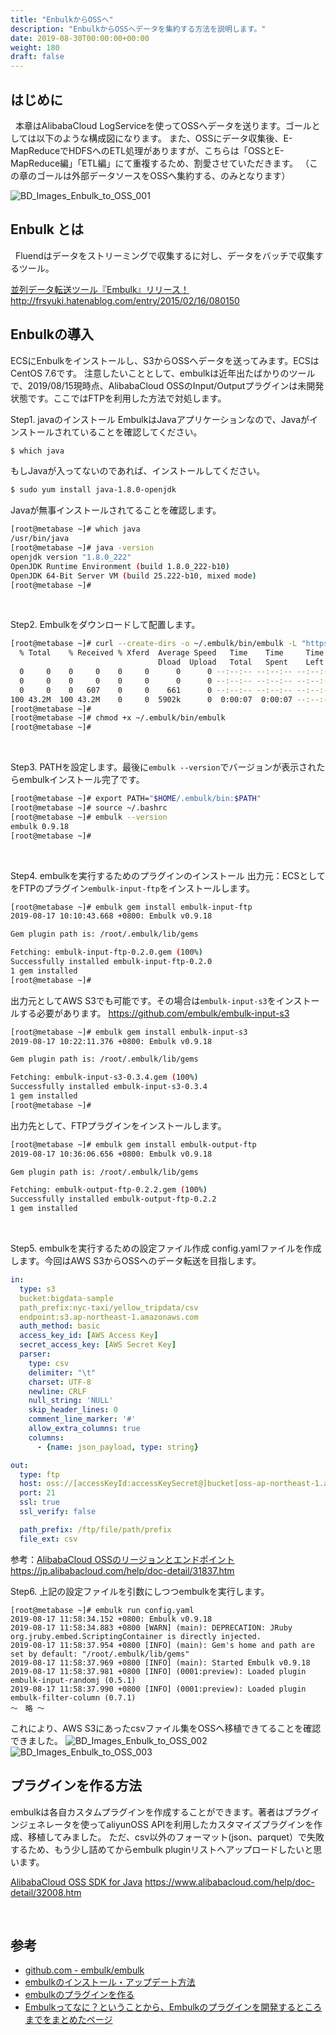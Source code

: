 ```yaml
---
title: "EnbulkからOSSへ"
description: "EnbulkからOSSへデータを集約する方法を説明します。"
date: 2019-08-30T00:00:00+00:00
weight: 180
draft: false
---
```

<!-- descriptionがコンテンツの前に表示されます -->

<!-- コンテンツを書くときはこの下に記載ください -->
## はじめに
&nbsp; 本章はAlibabaCloud LogServiceを使ってOSSへデータを送ります。ゴールとしては以下のような構成図になります。
また、OSSにデータ収集後、E-MapReduceでHDFSへのETL処理がありますが、こちらは「OSSとE-MapReduce編」「ETL編」にて重複するため、割愛させていただきます。
（この章のゴールは外部データソースをOSSへ集約する、のみとなります）


![BD_Images_Enbulk_to_OSS_001](/static_images/BD_Images_Enbulk_to_OSS_001.png)
<br>



## Enbulk とは
&nbsp; Fluendはデータをストリーミングで収集するに対し、データをバッチで収集するツール。

[並列データ転送ツール『Embulk』リリース！](http://frsyuki.hatenablog.com/entry/2015/02/16/080150)
http://frsyuki.hatenablog.com/entry/2015/02/16/080150


## Enbulkの導入
ECSにEnbulkをインストールし、S3からOSSへデータを送ってみます。ECSはCentOS 7.6です。
注意したいこととして、embulkは近年出たばかりのツールで、2019/08/15現時点、AlibabaCloud OSSのInput/Outputプラグインは未開発状態です。ここではFTPを利用した方法で対処します。
<br>

Step1. javaのインストール
EmbulkはJavaアプリケーションなので、Javaがインストールされていることを確認してください。
```bash
$ which java
```
もしJavaが入ってないのであれば、インストールしてください。
```bash
$ sudo yum install java-1.8.0-openjdk
```

Javaが無事インストールされてることを確認します。
```bash
[root@metabase ~]# which java
/usr/bin/java
[root@metabase ~]# java -version
openjdk version "1.8.0_222"
OpenJDK Runtime Environment (build 1.8.0_222-b10)
OpenJDK 64-Bit Server VM (build 25.222-b10, mixed mode)
[root@metabase ~]# 
```
<br>

Step2. Embulkをダウンロードして配置します。

```bash
[root@metabase ~]# curl --create-dirs -o ~/.embulk/bin/embulk -L "https://dl.embulk.org/embulk-latest.jar"
  % Total    % Received % Xferd  Average Speed   Time    Time     Time  Current
                                 Dload  Upload   Total   Spent    Left  Speed
  0     0    0     0    0     0      0      0 --:--:-- --:--:-- --:--:--     0
  0     0    0     0    0     0      0      0 --:--:-- --:--:-- --:--:--     0
  0     0    0   607    0     0    661      0 --:--:-- --:--:-- --:--:--   661
100 43.2M  100 43.2M    0     0  5902k      0  0:00:07  0:00:07 --:--:-- 9134k
[root@metabase ~]# 
[root@metabase ~]# chmod +x ~/.embulk/bin/embulk
[root@metabase ~]# 
```
<br>

Step3. PATHを設定します。最後に`embulk --version`でバージョンが表示されたらembulkインストール完了です。
```bash
[root@metabase ~]# export PATH="$HOME/.embulk/bin:$PATH"
[root@metabase ~]# source ~/.bashrc
[root@metabase ~]# embulk --version
embulk 0.9.18
[root@metabase ~]# 
```
<br>

Step4. embulkを実行するためのプラグインのインストール
出力元：ECSとしてをFTPのプラグイン`embulk-input-ftp`をインストールします。
```bash
[root@metabase ~]# embulk gem install embulk-input-ftp
2019-08-17 10:10:43.668 +0800: Embulk v0.9.18

Gem plugin path is: /root/.embulk/lib/gems

Fetching: embulk-input-ftp-0.2.0.gem (100%)
Successfully installed embulk-input-ftp-0.2.0
1 gem installed
[root@metabase ~]# 
```

出力元としてAWS S3でも可能です。その場合は`embulk-input-s3`をインストールする必要があります。
https://github.com/embulk/embulk-input-s3

```bash
[root@metabase ~]# embulk gem install embulk-input-s3
2019-08-17 10:22:11.376 +0800: Embulk v0.9.18

Gem plugin path is: /root/.embulk/lib/gems

Fetching: embulk-input-s3-0.3.4.gem (100%)
Successfully installed embulk-input-s3-0.3.4
1 gem installed
[root@metabase ~]# 
```

出力先として、FTPプラグインをインストールします。
```bash
[root@metabase ~]# embulk gem install embulk-output-ftp
2019-08-17 10:36:06.656 +0800: Embulk v0.9.18

Gem plugin path is: /root/.embulk/lib/gems

Fetching: embulk-output-ftp-0.2.2.gem (100%)
Successfully installed embulk-output-ftp-0.2.2
1 gem installed
```
<br>

Step5. embulkを実行するための設定ファイル作成
config.yamlファイルを作成します。今回はAWS S3からOSSへのデータ転送を目指します。
```config.yaml
in:
  type: s3
  bucket:bigdata-sample
  path_prefix:nyc-taxi/yellow_tripdata/csv
  endpoint:s3.ap-northeast-1.amazonaws.com
  auth_method: basic
  access_key_id: [AWS Access Key]
  secret_access_key: [AWS Secret Key]
  parser:
    type: csv
    delimiter: "\t"
    charset: UTF-8
    newline: CRLF
    null_string: 'NULL'
    skip_header_lines: 0
    comment_line_marker: '#'
    allow_extra_columns: true
    columns:
      - {name: json_payload, type: string}

out:
  type: ftp
  host: oss://[accessKeyId:accessKeySecret@]bucket[oss-ap-northeast-1.aliyuncs.com]/object/path
  port: 21
  ssl: true
  ssl_verify: false

  path_prefix: /ftp/file/path/prefix
  file_ext: csv
```

参考：[AlibabaCloud OSSのリージョンとエンドポイント](https://jp.alibabacloud.com/help/doc-detail/31837.htm)
https://jp.alibabacloud.com/help/doc-detail/31837.htm
<br>


Step6. 上記の設定ファイルを引数にしつつembulkを実行します。

```
[root@metabase ~]# embulk run config.yaml
2019-08-17 11:58:34.152 +0800: Embulk v0.9.18
2019-08-17 11:58:34.883 +0800 [WARN] (main): DEPRECATION: JRuby org.jruby.embed.ScriptingContainer is directly injected.
2019-08-17 11:58:37.954 +0800 [INFO] (main): Gem's home and path are set by default: "/root/.embulk/lib/gems"
2019-08-17 11:58:37.969 +0800 [INFO] (main): Started Embulk v0.9.18
2019-08-17 11:58:37.981 +0800 [INFO] (0001:preview): Loaded plugin embulk-input-randomj (0.5.1)
2019-08-17 11:58:37.990 +0800 [INFO] (0001:preview): Loaded plugin embulk-filter-column (0.7.1)
〜　略 〜
```

これにより、AWS S3にあったcsvファイル集をOSSへ移植できてることを確認できました。
![BD_Images_Enbulk_to_OSS_002](/static_images/BD_Images_Enbulk_to_OSS_002.png)
![BD_Images_Enbulk_to_OSS_003](/static_images/BD_Images_Enbulk_to_OSS_003.png)
<br>

## プラグインを作る方法
embulkは各自カスタムプラグインを作成することができます。著者はプラグインジェネレータを使ってaliyunOSS APIを利用したカスタマイズプラグインを作成、移植してみました。
ただ、csv以外のフォーマット(json、parquet）で失敗するため、もう少し詰めてからembulk pluginリストへアップロードしたいと思います。

[AlibabaCloud OSS SDK for Java](https://www.alibabacloud.com/help/doc-detail/32008.htm)
https://www.alibabacloud.com/help/doc-detail/32008.htm


<br>



## 参考
- [github.com - embulk/embulk](https://github.com/embulk/embulk#linux--mac--bsd)
- [embulkのインストール・アップデート方法](http://qiita.com/y-ken/items/31890f4f188321cb88a7)
- [embulkのプラグインを作る](https://www.1915keke.com/entry/embulk-plugin)
- [Embulkってなに？ということから、Embulkのプラグインを開発するところまでをまとめたページ](https://gist.github.com/hiroyuki-sato/c3996c03cfb8e554d6c8)

<br>


